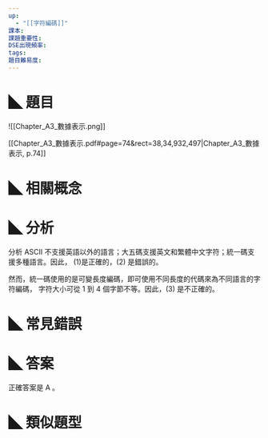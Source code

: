 ```yaml
---
up:
  - "[[字符編碼]]"
課本: 
課題重要性: 
DSE出現頻率: 
tags: 
題目難易度:
---
```


# ◣ 題目

![[Chapter_A3_數據表示.png]]

[[Chapter_A3_數據表示.pdf#page=74&rect=38,34,932,497|Chapter_A3_數據表示, p.74]]
# ◣ 相關概念

# ◣ 分析
分析 ASCII 不支援英語以外的語言；大五碼支援英文和繁體中文字符；統一碼支援多種語言。因此， (1)是正確的，(2) 是錯誤的。

然而，統一碼使用的是可變長度編碼，即可使用不同長度的代碼來為不同語言的字符編碼， 字符大小可從 1 到 4 個字節不等。因此，(3) 是不正確的。
# ◣ 常見錯誤

# ◣ 答案
正確答案是 A 。

# ◣ 類似題型